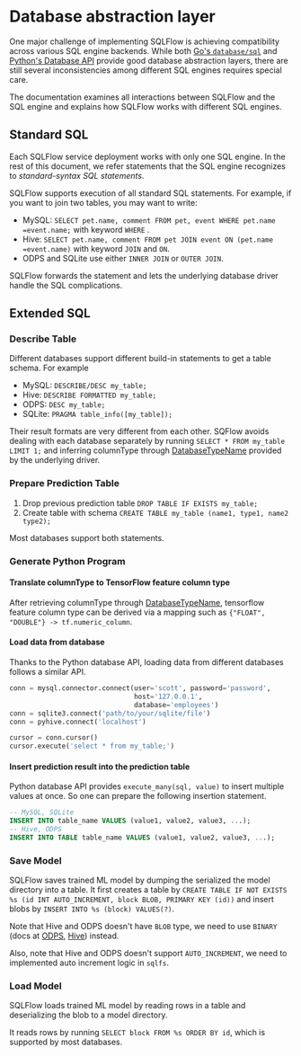 # Database abstraction layer

One major challenge of implementing SQLFlow is achieving compatibility across various SQL engine backends. While both [Go's  `database/sql`](https://golang.org/pkg/database/sql/) and [Python's Database API](https://www.python.org/dev/peps/pep-0249/) provide good database abstraction layers, there are still several inconsistencies among different SQL engines requires special care.

The documentation examines all interactions between SQLFlow and the SQL engine and explains how SQLFlow works with different SQL engines.

## Standard SQL

Each SQLFlow service deployment works with only one SQL engine. In the rest of this document, we refer statements that the SQL engine recognizes to *standard-syntax SQL statements*.

SQLFlow supports execution of all standard SQL statements. For example, if you want to join two tables, you may want to write:

- MySQL: `SELECT pet.name, comment FROM pet, event WHERE pet.name =event.name;` with keyword `WHERE` .
- Hive: `SELECT pet.name, comment FROM pet JOIN event ON (pet.name =event.name)` with keyword `JOIN` and `ON`.
- ODPS and SQLite use either `INNER JOIN` or `OUTER JOIN`.

SQLFlow forwards the statement and lets the underlying database driver handle the SQL complications.

## Extended SQL

### Describe Table

Different databases support different build-in statements to get a table schema. For example

- MySQL: `DESCRIBE/DESC my_table;`
- Hive: `DESCRIBE FORMATTED my_table;`
- ODPS: `DESC my_table;`
- SQLite: `PRAGMA table_info([my_table]);`

Their result formats are very different from each other. SQFlow avoids dealing with each database separately by running  `SELECT * FROM my_table LIMIT 1;` and inferring columnType through [DatabaseTypeName](https://golang.org/pkg/database/sql/#ColumnType.DatabaseTypeName) provided by the underlying driver.

### Prepare Prediction Table

1. Drop previous prediction table `DROP TABLE IF EXISTS my_table;`
2. Create table with schema `CREATE TABLE my_table (name1, type1, name2 type2);`

Most databases support both statements.

### Generate Python Program

#### Translate columnType to TensorFlow feature column type

After retrieving columnType through [DatabaseTypeName](https://golang.org/pkg/database/sql/#ColumnType.DatabaseTypeName), tensorflow feature column type can be derived via a mapping such as `{"FLOAT", "DOUBLE"} -> tf.numeric_column`.

#### Load data from database

Thanks to the Python database API, loading data from different databases follows a similar API.

```python
conn = mysql.connector.connect(user='scott', password='password',
                               host='127.0.0.1',
                               database='employees')
conn = sqlite3.connect('path/to/your/sqlite/file')
conn = pyhive.connect('localhost')

cursor = conn.cursor()
cursor.execute('select * from my_table;')
```

#### Insert prediction result into the prediction table

Python database API provides `execute_many(sql, value)`  to insert multiple values at once. So one can prepare the following insertion statement.

```sql
-- MySQL, SQLite
INSERT INTO table_name VALUES (value1, value2, value3, ...);
-- Hive, ODPS
INSERT INTO TABLE table_name VALUES (value1, value2, value3, ...);
```

### Save Model

SQLFlow saves trained ML model by dumping the serialized the model directory into a table. It first creates a table by `CREATE TABLE IF NOT EXISTS %s (id INT AUTO_INCREMENT, block BLOB, PRIMARY KEY (id))` and insert blobs by `INSERT INTO %s (block) VALUES(?)`.

Note that Hive and ODPS doesn't have `BLOB` type, we need to use `BINARY` (docs at [ODPS](https://help.aliyun.com/document_detail/27821.html?spm=a2c4g.11186623.6.577.768231deoru03E), [Hive](https://cwiki.apache.org/confluence/display/Hive/LanguageManual+Types#LanguageManualTypes-MiscTypes)) instead.

Also, note that Hive and ODPS doesn't support `AUTO_INCREMENT`, we need to implemented auto increment logic in `sqlfs`.

### Load Model

SQLFlow loads trained ML model by reading rows in a table and deserializing the blob to a model directory.

It reads rows by running `SELECT block FROM %s ORDER BY id`, which is supported by most databases.
